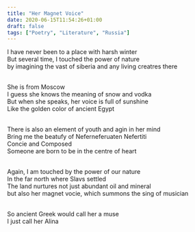 ```yaml
---
title: "Her Magnet Voice"
date: 2020-06-15T11:54:26+01:00
draft: false
tags: ["Poetry", "Literature", "Russia"]
---
```


<p style="text-align:left">
I have never been to a place with harsh winter<br>
But several time, I touched the power of nature<br>
by imagining the vast of siberia and any living creatres there<br>
<br>

She is from Moscow<br>
I guess she knows the meaning of snow and vodka<br>
But when she speaks, her voice is full of sunshine<br>
Like the golden color of ancient Egypt<br>
<br>

There is also an element of youth and agin in her mind<br>
Bring me the beatufy of Neferneferuaten Nefertiti<br>
Concie and Composed<br>
Someone are born to be in the centre of heart<br>
<br>

Again, I am touched by the power of our nature<br>
In the far north where Slavs settled<br>
The land nurtures not just abundant oil and mineral<br>
but also her magnet vocie, which summons the sing of musician<br>
<br>

So ancient Greek would call her a muse<br>
I just call her Alina<br>
</p>
